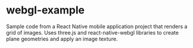 # webgl-example
Sample code from a React Native mobile application project that renders a grid of images. 
Uses three.js and react-native-webgl libraries to create plane geometries and apply an image texture.
